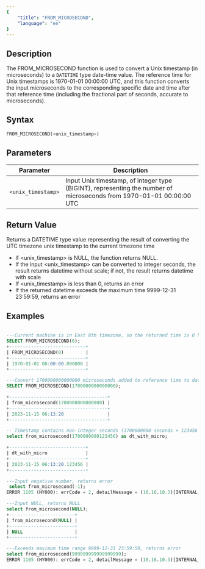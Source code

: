 ```yaml
---
{
    "title": "FROM_MICROSECOND",
    "language": "en"
}
---
```

## Description

The FROM_MICROSECOND function is used to convert a Unix timestamp (in microseconds) to a `DATETIME` type date-time value. The reference time for Unix timestamps is 1970-01-01 00:00:00 UTC, and this function converts the input microseconds to the corresponding specific date and time after that reference time (including the fractional part of seconds, accurate to microseconds).

## Syntax

```sql
FROM_MICROSECOND(<unix_timestamp>)
```

## Parameters

| Parameter | Description |
| -- | -- |
| `<unix_timestamp>` | Input Unix timestamp, of integer type (BIGINT), representing the number of microseconds from 1970-01-01 00:00:00 UTC |

## Return Value

Returns a DATETIME type value representing the result of converting the UTC timezone unix timestamp to the current timezone time
- If <unix_timestamp> is NULL, the function returns NULL.
- If the input <unix_timestamp> can be converted to integer seconds, the result returns datetime without scale; if not, the result returns datetime with scale
- If <unix_timestamp> is less than 0, returns an error
- If the returned datetime exceeds the maximum time 9999-12-31 23:59:59, returns an error

## Examples

```sql

---Current machine is in East 8th timezone, so the returned time is 8 hours ahead of UTC
SELECT FROM_MICROSECOND(0);
+----------------------------+
| FROM_MICROSECOND(0)        |
+----------------------------+
| 1970-01-01 08:00:00.000000 |
+----------------------------+

---Convert 1700000000000000 microseconds added to reference time to datetime
SELECT FROM_MICROSECOND(1700000000000000);

+------------------------------------+
| from_microsecond(1700000000000000) |
+------------------------------------+
| 2023-11-15 06:13:20                |
+------------------------------------+

-- Timestamp contains non-integer seconds (1700000000 seconds + 123456 microseconds)
select from_microsecond(1700000000123456) as dt_with_micro;

+----------------------------+
| dt_with_micro              |
+----------------------------+
| 2023-11-15 06:13:20.123456 |
+----------------------------+

---Input negative number, returns error
 select from_microsecond(-1);
ERROR 1105 (HY000): errCode = 2, detailMessage = (10.16.10.3)[INTERNAL_ERROR]The function from_microsecond Argument value must be non-negative

---Input NULL, returns NULL
select from_microsecond(NULL);
+------------------------+
| from_microsecond(NULL) |
+------------------------+
| NULL                   |
+------------------------+

---Exceeds maximum time range 9999-12-31 23:59:59, returns error
select from_microsecond(999999999999999999);
ERROR 1105 (HY000): errCode = 2, detailMessage = (10.16.10.3)[INTERNAL_ERROR]The function from_microsecond Argument value is out of DateTime range
```